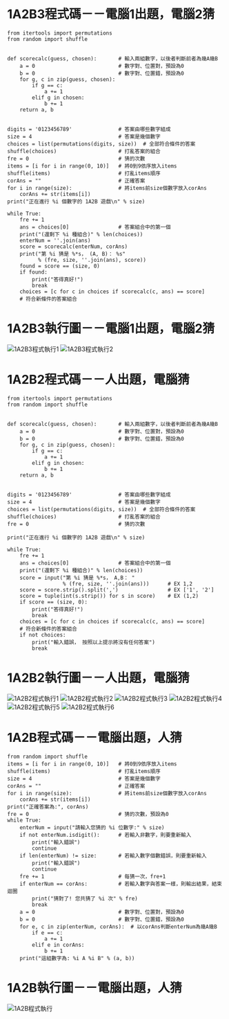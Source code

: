 # 1A2B3程式碼－－電腦1出題，電腦2猜
```
from itertools import permutations
from random import shuffle


def scorecalc(guess, chosen):       # 輸入兩組數字，以後者判斷前者為幾A幾B
    a = 0                           # 數字對、位置對，預設為0
    b = 0                           # 數字對、位置錯，預設為0
    for g, c in zip(guess, chosen):
        if g == c:
            a += 1
        elif g in chosen:
            b += 1
    return a, b


digits = '0123456789'               # 答案由哪些數字組成
size = 4                            # 答案是幾個數字
choices = list(permutations(digits, size))  # 全部符合條件的答案
shuffle(choices)                    # 打亂答案的組合
fre = 0                             # 猜的次數
items = [i for i in range(0, 10)]   # 將0到9依序放入items
shuffle(items)                      # 打亂items順序
corAns = ""                         # 正確答案
for i in range(size):               # 將items前size個數字放入corAns
    corAns += str(items[i])
print("正在進行 %i 個數字的 1A2B 遊戲\n" % size)

while True:
    fre += 1
    ans = choices[0]                # 答案組合中的第一個
    print("(還剩下 %i 種組合)" % len(choices))
    enterNum = ''.join(ans)
    score = scorecalc(enterNum, corAns)
    print("第 %i 猜是 %*s， (A, B)： %s"
          % (fre, size, ''.join(ans), score))
    found = score == (size, 0)
    if found:
        print("答得真好!")
        break
    choices = [c for c in choices if scorecalc(c, ans) == score]
    # 符合新條件的答案組合

```
# 1A2B3執行圖－－電腦1出題，電腦2猜
![1A2B3程式執行1](https://github.com/fntxxx/fntxxx.github.io/blob/master/1A2B/1A2B%E7%A8%8B%E5%BC%8F%E5%9F%B7%E8%A1%8C/1A2B3%E7%A8%8B%E5%BC%8F%E5%9F%B7%E8%A1%8C1.jpg)
![1A2B3程式執行2](https://github.com/fntxxx/fntxxx.github.io/blob/master/1A2B/1A2B%E7%A8%8B%E5%BC%8F%E5%9F%B7%E8%A1%8C/1A2B3%E7%A8%8B%E5%BC%8F%E5%9F%B7%E8%A1%8C2.jpg)

# 1A2B2程式碼－－人出題，電腦猜
```
from itertools import permutations
from random import shuffle


def scorecalc(guess, chosen):       # 輸入兩組數字，以後者判斷前者為幾A幾B
    a = 0                           # 數字對、位置對，預設為0
    b = 0                           # 數字對、位置錯，預設為0
    for g, c in zip(guess, chosen):
        if g == c:
            a += 1
        elif g in chosen:
            b += 1
    return a, b


digits = '0123456789'               # 答案由哪些數字組成
size = 4                            # 答案是幾個數字
choices = list(permutations(digits, size))  # 全部符合條件的答案
shuffle(choices)                    # 打亂答案的組合
fre = 0                             # 猜的次數

print("正在進行 %i 個數字的 1A2B 遊戲\n" % size)

while True:
    fre += 1
    ans = choices[0]                # 答案組合中的第一個
    print("(還剩下 %i 種組合)" % len(choices))
    score = input("第 %i 猜是 %*s， A,B： "
                  % (fre, size, ''.join(ans)))      # EX 1,2
    score = score.strip().split(',')                # EX ['1', '2']
    score = tuple(int(s.strip()) for s in score)    # EX (1,2)
    if score == (size, 0):
        print("答得真好!")
        break
    choices = [c for c in choices if scorecalc(c, ans) == score]
    # 符合新條件的答案組合
    if not choices:
        print("輸入錯誤， 按照以上提示將沒有任何答案")
        break

```
# 1A2B2執行圖－－人出題，電腦猜
![1A2B2程式執行1](https://github.com/fntxxx/fntxxx.github.io/blob/master/1A2B/1A2B%E7%A8%8B%E5%BC%8F%E5%9F%B7%E8%A1%8C/1A2B2%E7%A8%8B%E5%BC%8F%E5%9F%B7%E8%A1%8C1.jpg)
![1A2B2程式執行2](https://github.com/fntxxx/fntxxx.github.io/blob/master/1A2B/1A2B%E7%A8%8B%E5%BC%8F%E5%9F%B7%E8%A1%8C/1A2B2%E7%A8%8B%E5%BC%8F%E5%9F%B7%E8%A1%8C2.jpg)
![1A2B2程式執行3](https://github.com/fntxxx/fntxxx.github.io/blob/master/1A2B/1A2B%E7%A8%8B%E5%BC%8F%E5%9F%B7%E8%A1%8C/1A2B2%E7%A8%8B%E5%BC%8F%E5%9F%B7%E8%A1%8C3.jpg)
![1A2B2程式執行4](https://github.com/fntxxx/fntxxx.github.io/blob/master/1A2B/1A2B%E7%A8%8B%E5%BC%8F%E5%9F%B7%E8%A1%8C/1A2B2%E7%A8%8B%E5%BC%8F%E5%9F%B7%E8%A1%8C4.jpg)
![1A2B2程式執行5](https://github.com/fntxxx/fntxxx.github.io/blob/master/1A2B/1A2B%E7%A8%8B%E5%BC%8F%E5%9F%B7%E8%A1%8C/1A2B2%E7%A8%8B%E5%BC%8F%E5%9F%B7%E8%A1%8C5.jpg)
![1A2B2程式執行6](https://github.com/fntxxx/fntxxx.github.io/blob/master/1A2B/1A2B%E7%A8%8B%E5%BC%8F%E5%9F%B7%E8%A1%8C/1A2B2%E7%A8%8B%E5%BC%8F%E5%9F%B7%E8%A1%8C6.jpg)

# 1A2B程式碼－－電腦出題，人猜
```
from random import shuffle
items = [i for i in range(0, 10)]   # 將0到9依序放入items
shuffle(items)                      # 打亂items順序
size = 4                            # 答案是幾個數字
corAns = ""                         # 正確答案
for i in range(size):               # 將items前size個數字放入corAns
    corAns += str(items[i])
print("正確答案為:", corAns)
fre = 0                             # 猜的次數，預設為0
while True:
    enterNum = input("請輸入您猜的 %i 位數字:" % size)
    if not enterNum.isdigit():      # 若輸入非數字，則要重新輸入
        print("輸入錯誤")
        continue
    if len(enterNum) != size:       # 若輸入數字個數錯誤，則要重新輸入
        print("輸入錯誤")
        continue
    fre += 1                        # 每猜一次，fre+1
    if enterNum == corAns:          # 若輸入數字與答案一樣，則輸出結果，結束迴圈
        print("猜對了! 您共猜了 %i 次" % fre)
        break
    a = 0                           # 數字對、位置對，預設為0
    b = 0                           # 數字對、位置錯，預設為0
    for e, c in zip(enterNum, corAns):  # 以corAns判斷enterNum為幾A幾B
        if e == c:
            a += 1
        elif e in corAns:
            b += 1
    print("這組數字為: %i A %i B" % (a, b))

```
# 1A2B執行圖－－電腦出題，人猜
![1A2B程式執行](https://github.com/fntxxx/fntxxx.github.io/blob/master/1A2B/1A2B%E7%A8%8B%E5%BC%8F%E5%9F%B7%E8%A1%8C/1A2B%E7%A8%8B%E5%BC%8F%E5%9F%B7%E8%A1%8C.jpg)
